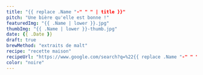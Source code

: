 ```yaml
---
title: "{{ replace .Name "-" " " | title }}"
pitch: "Une bière qu'elle est bonne !"
featuredImg: "{{ .Name | lower }}.jpg"
thumbImg: "{{ .Name | lower }}-thumb.jpg"
date: {{ .Date }}
draft: true
brewMethod: "extraits de malt"
recipe: "recette maison"
recipeUrl: "https://www.google.com/search?q=%22{{ replace .Name "-" " " | title }}%22"
color: "noire"
---
```


